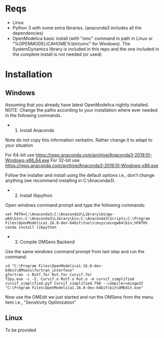 # Reqs
- Linux
- Python 3 with some extra libraries. (anaconda3 includes all the dependencies)
- OpenModelica basic install (with "omc" command in path in Linux or "%OPENMODELICAHOME%\\bin\\omc" for Windows). The SystemDynamics library is included in this repo and the one included in the complete install is not needed (or used)

# Installation
## Windows
Assuming that you already have latest OpenModelica nightly installed.
NOTE: Change the paths according to your installation where ever needed in the following commands.

* 1. Install Anaconda

Note do not copy this information verbatim. 
Rather change it to adapt to your situation 

For 64-bit use https://repo.anaconda.com/archive/Anaconda3-2019.10-Windows-x86_64.exe
For 32-bit use https://repo.anaconda.com/archive/Anaconda3-2019.10-Windows-x86.exe

Follow the installer and install using the default options i.e., don't change anything (we recommend installing in C:\Anaconda3).

* 2. Install libpython

Open windows command prompt and type the following commands:

```
set PATH=C:\Anaconda3;C:\Anaconda3\Library\mingw-w64\bin\;C:\Anaconda3\Library\bin;C:\Anaconda3\Scripts;C:\Program Files\OpenModelica1.16.0-dev-64bit\tools\msys\mingw64\bin;%PATH%
conda install libpython
```
* 3. Compile OMSens Backend


Use the same windows command prompt from last step and run the command:

```
cd "C:\Program Files\OpenModelica1.16.0-dev-64bit\OMSens\fortran_interface"
gfortran -c Rutf.for Rut.for Curvif.for
f2py.exe -c -I. Curvif.o Rutf.o Rut.o -m curvif_simplified curvif_simplified.pyf Curvif_simplified.f90 --compiler=mingw32
"C:\Program Files\OpenModelica1.16.0-dev-64bit\bin\OMEdit.exe"
```

Now use the OMEdit we just started and run the OMSens from the menu item i.e., "Sensitivity Optimization"

## Linux 
To be provided
